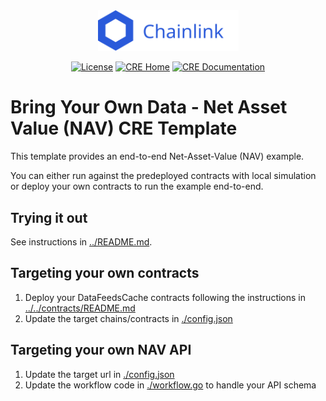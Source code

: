 <div style="text-align:center" align="center">
    <a href="https://chain.link" target="_blank">
        <img src="https://raw.githubusercontent.com/smartcontractkit/chainlink/develop/docs/logo-chainlink-blue.svg" width="225" alt="Chainlink logo">
    </a>

[![License](https://img.shields.io/badge/license-MIT-blue)](https://github.com/smartcontractkit/cre-templates/blob/main/LICENSE)
[![CRE Home](https://img.shields.io/static/v1?label=CRE&message=Home&color=blue)](https://chain.link/chainlink-runtime-environment)
[![CRE Documentation](https://img.shields.io/static/v1?label=CRE&message=Docs&color=blue)](https://docs.chain.link/cre)

</div>

# Bring Your Own Data - Net Asset Value (NAV) CRE Template

This template provides an end-to-end Net-Asset-Value (NAV) example.

You can either run against the predeployed contracts with local simulation
or deploy your own contracts to run the example end-to-end.

## Trying it out

See instructions in [../README.md](../README.md).

## Targeting your own contracts

1. Deploy your DataFeedsCache contracts following the instructions in [../../contracts/README.md](../../contracts/README.md)
2. Update the target chains/contracts in [./config.json](./config.json)

## Targeting your own NAV API

1. Update the target url in [./config.json](./config.json)
2. Update the workflow code in [./workflow.go](./workflow.go) to handle your API schema
